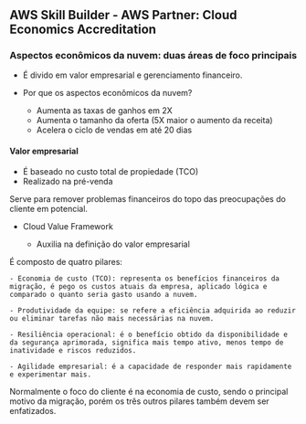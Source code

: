 #
## AWS Skill Builder - AWS Partner: Cloud Economics Accreditation 

### Aspectos econômicos da nuvem: duas áreas de foco principais 

- É divido em valor empresarial e gerenciamento financeiro.

- Por que os aspectos econômicos da nuvem?

    - Aumenta as taxas de ganhos em 2X
    - Aumenta o tamanho da oferta (5X maior o aumento da receita)
    - Acelera o ciclo de vendas em até 20 dias

#### Valor empresarial

- É baseado no custo total de propiedade (TCO)
- Realizado na pré-venda

Serve para remover problemas financeiros do topo das preocupações do cliente em potencial.

- Cloud Value Framework

    - Auxilia na definição do valor empresarial

É composto de quatro pilares:

    - Economia de custo (TCO): representa os benefícios financeiros da migração, é pego os custos atuais da empresa, aplicado lógica e comparado o quanto seria gasto usando a nuvem.

    - Produtividade da equipe: se refere a eficiência adquirida ao reduzir ou eliminar tarefas não mais necessárias na nuvem.

    - Resiliência operacional: é o benefício obtido da disponibilidade e da segurança aprimorada, significa mais tempo ativo, menos tempo de inatividade e riscos reduzidos. 

    - Agilidade empresarial: é a capacidade de responder mais rapidamente e experimentar mais.

Normalmente o foco do cliente é na economia de custo, sendo o principal motivo da migração, porém os três outros pilares também devem ser enfatizados. 

